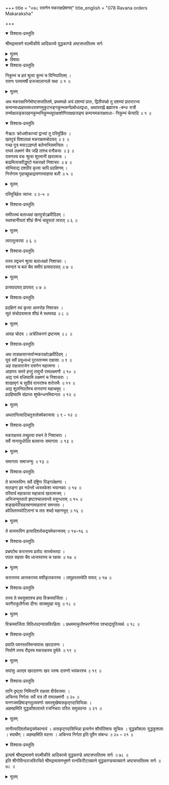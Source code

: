 +++
title = "०७८ रावणेन मकराक्षप्रेषणम्"
title_english = "078 Ravana orders Makaraksha"

+++

<details open><summary>विश्वास-प्रस्तुतिः</summary>

श्रीमद्रामायणे वाल्मीकीये आदिकाव्ये युद्धकाण्डे अष्टसप्ततितमः सर्गः
</details>

<details><summary>मूलम्</summary>

श्रीमद्रामायणे वाल्मीकीये आदिकाव्ये युद्धकाण्डे अष्टसप्ततितमः सर्गः
</details>

<details><summary>विषयाः</summary>

रावणप्रेरणया समरायनिस्सरतिमकराक्षे राक्षसैस्तत्समयसमुद्भूतदुर्निमित्तनिरीक्षणेपि तदलक्षीकरणेनरणाय तदनुसरणम् ॥ १ ॥

</details>

<details open><summary>विश्वास-प्रस्तुतिः</summary>

निकुम्भं च हतं श्रुत्वा कुम्भं च विनिपातितम् ।  
रावणः परमामर्षी प्रजज्वालानलो यथा ॥ १ ॥
</details>

<details><summary>मूलम्</summary>

निकुम्भं च हतं श्रुत्वा कुम्भं च विनिपातितम् ।  
रावणः परमामर्षी प्रजज्वालानलो यथा ॥ १ ॥
</details>

अथ मकराक्षनिर्गमोष्टसप्ततितमे, प्रथमपक्षे अयं दशम्यां प्रातः, द्वितीयपक्षे तु दशम्यां प्रातरारभ्य कम्पनवधप्रहस्तवधरावणमुकुटभङ्गकुम्भकर्णप्रबोधतद्वधाः, अथापराह्ने ब्रह्मास्त्र -बन्धः रात्रौ तन्मोक्षलङ्कादहनकुम्भनिकुम्भयूपाक्षशोणिताक्षप्रजङ्घ कम्पनमकराक्षवधाः- निकुम्भं चेत्यादि ॥ १ ॥

<details open><summary>विश्वास-प्रस्तुतिः</summary>

नैऋतः क्रोधशोकाभ्यां द्वाभ्यां तु परिमूर्छितः ।  
खरपुत्रं विशालाक्षं मकराक्षमचोदयत् ॥ २ ॥  
गच्छ पुत्र मयाऽऽज्ञप्तो बलेनाभिसमन्वितः ।  
राघवं लक्ष्मणं चैव जहि तांश्च वनौकसः ॥ ३ ॥  
रावणस्य वचः श्रुत्वा शूरमानी खरात्मजः ।  
बाढमित्यत्रवीद्धृष्टो मकराक्षो निशाचरः ॥ ४ ॥  
सोभिवाद्य दशग्रीवं कृत्वा चापि प्रदक्षिणम् ।  
निर्जगाम गृहाच्छुभ्राद्रावणस्याज्ञया बली ॥ ५ ॥
</details>

<details><summary>मूलम्</summary>

नैऋतः क्रोधशोकाभ्यां द्वाभ्यां तु परिमूर्छितः ।  
खरपुत्रं विशालाक्षं मकराक्षमचोदयत् ॥ २ ॥  
गच्छ पुत्र मयाऽऽज्ञप्तो बलेनाभिसमन्वितः ।  
राघवं लक्ष्मणं चैव जहि तांश्च वनौकसः ॥ ३ ॥  
रावणस्य वचः श्रुत्वा शूरमानी खरात्मजः ।  
बाढमित्यत्रवीद्धृष्टो मकराक्षो निशाचरः ॥ ४ ॥  
सोभिवाद्य दशग्रीवं कृत्वा चापि प्रदक्षिणम् ।  
निर्जगाम गृहाच्छुभ्राद्रावणस्याज्ञया बली ॥ ५ ॥
</details>

परिमूर्च्छितः व्याप्तः ॥ २-५ ॥

<details open><summary>विश्वास-प्रस्तुतिः</summary>

समीपस्थं बलाध्यक्षं खरपुत्रोऽब्रवीदिदम् ।  
रथश्चानीयतां शीघ्रं सैन्यं चाहूयतां त्वरात् ॥ ६ ॥
</details>

<details><summary>मूलम्</summary>

समीपस्थं बलाध्यक्षं खरपुत्रोऽब्रवीदिदम् ।  
रथश्चानीयतां शीघ्रं सैन्यं चाहूयतां त्वरात् ॥ ६ ॥
</details>

त्वरातूत्वरया ॥ ६ ॥

<details open><summary>विश्वास-प्रस्तुतिः</summary>

तस्य तद्वचनं श्रुत्वा बलाध्यक्षो निशाचरः ।  
स्यन्दनं च बलं चैव समीपं प्रत्यपादयत् ॥ ७ ॥
</details>

<details><summary>मूलम्</summary>

तस्य तद्वचनं श्रुत्वा बलाध्यक्षो निशाचरः ।  
स्यन्दनं च बलं चैव समीपं प्रत्यपादयत् ॥ ७ ॥
</details>

प्रत्यपादयत् प्रापयत् ॥ ७ ॥

<details open><summary>विश्वास-प्रस्तुतिः</summary>

प्रदक्षिणं रथं कृत्वा आरुरोह निशाचरः ।  
सूतं संचोदयामास शीघ्रं मे रथमावह ॥ ८ ॥
</details>

<details><summary>मूलम्</summary>

प्रदक्षिणं रथं कृत्वा आरुरोह निशाचरः ।  
सूतं संचोदयामास शीघ्रं मे रथमावह ॥ ८ ॥
</details>

आवह चोदय । अत्रेतिकरणं द्रष्टव्यम् ॥ ८ ॥

<details open><summary>विश्वास-प्रस्तुतिः</summary>

अथ तान्राक्षसान्सर्वान्मकराक्षोऽब्रवीदिदम् ।  
यूयं सर्वे प्रयुध्यध्वं पुरस्तान्मम राक्षसाः ॥ ९ ॥  
अहं राक्षसराजेन रावणेन महात्मना ।  
आज्ञप्तः समरे हन्तुं तावुभौ रामलक्ष्मणौ ॥ १० ॥  
अद्य रामं वधिष्यामि लक्ष्मणं च निशाचराः ।  
शाखामृगं च सुग्रीवं वानरांश्च शरोत्तमैः ॥ ११ ॥  
अद्य शूलनिपातैश्च वानराणां महाचमूम् ।  
प्रदहिष्यामि संप्राप्तः शुष्केन्धनमिवानलः ॥ १२ ॥
</details>

<details><summary>मूलम्</summary>

अथ तान्राक्षसान्सर्वान्मकराक्षोऽब्रवीदिदम् ।  
यूयं सर्वे प्रयुध्यध्वं पुरस्तान्मम राक्षसाः ॥ ९ ॥  
अहं राक्षसराजेन रावणेन महात्मना ।  
आज्ञप्तः समरे हन्तुं तावुभौ रामलक्ष्मणौ ॥ १० ॥  
अद्य रामं वधिष्यामि लक्ष्मणं च निशाचराः ।  
शाखामृगं च सुग्रीवं वानरांश्च शरोत्तमैः ॥ ११ ॥  
अद्य शूलनिपातैश्च वानराणां महाचमूम् ।  
प्रदहिष्यामि संप्राप्तः शुष्केन्धनमिवानलः ॥ १२ ॥
</details>

अथतानित्यादिचतुःश्लोक्येकान्वया ॥ ९ – १२ ॥

<details open><summary>विश्वास-प्रस्तुतिः</summary>

मकराक्षस्य तच्छ्रुत्वा वचनं ते निशाचराः ।  
सर्वे नानायुधोपेता बलवन्तः समागताः ॥ १३ ॥
</details>

<details><summary>मूलम्</summary>

मकराक्षस्य तच्छ्रुत्वा वचनं ते निशाचराः ।  
सर्वे नानायुधोपेता बलवन्तः समागताः ॥ १३ ॥
</details>

समागताः समाजग्मुः ॥ १३ ॥

<details open><summary>विश्वास-प्रस्तुतिः</summary>

ते कामरूपिणः सर्वे दंष्ट्रिणः पिङ्गलेक्षणाः ।  
मातङ्गा इव नर्दन्तो ध्वस्तकेशा भयानकाः ॥ १४ ॥  
परिवार्य महाकाया महाकायं खरात्मजम् ।  
अभिजग्मुस्ततो हृष्टाश्चालयन्तो वसुन्धराम् ॥ १५ ॥  
शङ्खभेरीसहस्राणामाहतानां समन्ततः ।  
क्ष्वेलितास्फोटितानां च ततः शब्दो महानभूत् ॥ १६ ॥
</details>

<details><summary>मूलम्</summary>

ते कामरूपिणः सर्वे दंष्ट्रिणः पिङ्गलेक्षणाः ।  
मातङ्गा इव नर्दन्तो ध्वस्तकेशा भयानकाः ॥ १४ ॥  
परिवार्य महाकाया महाकायं खरात्मजम् ।  
अभिजग्मुस्ततो हृष्टाश्चालयन्तो वसुन्धराम् ॥ १५ ॥  
शङ्खभेरीसहस्राणामाहतानां समन्ततः ।  
क्ष्वेलितास्फोटितानां च ततः शब्दो महानभूत् ॥ १६ ॥
</details>

ते कामरूपिण इत्यादिश्लोकद्वयमेकान्वयम् ॥ १४–१६ ॥

<details open><summary>विश्वास-प्रस्तुतिः</summary>

प्रभ्रष्टोथ करात्तस्य प्रतोदः सारथेस्तदा ।  
पपात सहसा चैव ध्वजस्तस्य च रक्षसः ॥ १७ ॥
</details>

<details><summary>मूलम्</summary>

प्रभ्रष्टोथ करात्तस्य प्रतोदः सारथेस्तदा ।  
पपात सहसा चैव ध्वजस्तस्य च रक्षसः ॥ १७ ॥
</details>

करात्तस्य आत्तकरस्य वशीकृतकरस्य । लघुहस्तस्येति यावत् ॥ १७ ॥

<details open><summary>विश्वास-प्रस्तुतिः</summary>

तस्य ते रथयुक्ताश्च हया विक्रमवर्जिताः ।  
चरणैराकुलैर्गत्वा दीनाः सास्रमुखा ययुः ॥ १८ ॥
</details>

<details><summary>मूलम्</summary>

तस्य ते रथयुक्ताश्च हया विक्रमवर्जिताः ।  
चरणैराकुलैर्गत्वा दीनाः सास्रमुखा ययुः ॥ १८ ॥
</details>

विक्रमवर्जिताः विविधपदन्यासविरहिताः । प्रथममाकुलैश्चरणैर्गत्वा पश्चाद्ययुरित्यर्थः ॥ १८ ॥

<details open><summary>विश्वास-प्रस्तुतिः</summary>

प्रवाति पवनस्तस्मिन्सपासः खरदारुणः ।  
निर्याणे तस्य रौद्रस्य मकराक्षस्य दुर्मतेः ॥ १९ ॥
</details>

<details><summary>मूलम्</summary>

प्रवाति पवनस्तस्मिन्सपासः खरदारुणः ।  
निर्याणे तस्य रौद्रस्य मकराक्षस्य दुर्मतेः ॥ १९ ॥
</details>

सपांसुः अतएव खरदारुणः खरः परुषः दारुणो भयंकरश्च ॥ १९ ॥

<details open><summary>विश्वास-प्रस्तुतिः</summary>

तानि दृष्ट्वा निमित्तानि राक्षसा वीर्यवत्तमाः ।  
अचिन्त्य निर्गताः सर्वे यत्र तौ रामलक्ष्मणौ ॥ २० ॥  
घनगजमहिषाङ्गतुल्यवर्णाः समरमुखेष्वसकृद्गदासिभिन्नाः ।  
अहमहमिति युद्धकौशलास्ते रजनिचराः परितः समुन्नदन्तः ॥ २१ ॥
</details>

<details><summary>मूलम्</summary>

तानि दृष्ट्वा निमित्तानि राक्षसा वीर्यवत्तमाः ।  
अचिन्त्य निर्गताः सर्वे यत्र तौ रामलक्ष्मणौ ॥ २० ॥  
घनगजमहिषाङ्गतुल्यवर्णाः समरमुखेष्वसकृद्गदासिभिन्नाः ।  
अहमहमिति युद्धकौशलास्ते रजनिचराः परितः समुन्नदन्तः ॥ २१ ॥
</details>

तानीत्यादिश्लोकद्वयमेकान्वयं । असकृद्गदासिभिन्ना इत्यनेन शौर्यातिशयः सूचितः । युद्धकौशलाः युद्धकुशलाः । स्वार्थेण् । अहमहमिति वदन्तः । अचिन्त्य निर्गता इति पूर्वेण संबन्धः ॥ २० – २१ ॥

<details open><summary>विश्वास-प्रस्तुतिः</summary>

इत्यार्ष श्रीमद्रामायणे वाल्मीकीये आदिकाव्ये युद्धकाण्डे अष्टसप्ततितमः सर्गः ॥ ७८ ॥  
इति श्रीगोविन्दराजविरचिते श्रीमद्रामायणभूषणे रत्नकिरीटाख्याने युद्धकाण्डव्याख्याने अष्टसप्ततितमः सर्गः ॥ ७८ ॥
</details>

<details><summary>मूलम्</summary>

इत्यार्ष श्रीमद्रामायणे वाल्मीकीये आदिकाव्ये युद्धकाण्डे अष्टसप्ततितमः सर्गः ॥ ७८ ॥  
इति श्रीगोविन्दराजविरचिते श्रीमद्रामायणभूषणे रत्नकिरीटाख्याने युद्धकाण्डव्याख्याने अष्टसप्ततितमः सर्गः ॥ ७८ ॥
</details>

